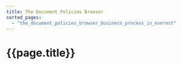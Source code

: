 ```yaml
---
title: The Document Policies Browser
sorted_pages:
  - "the_document_policies_browser_business_process_in_everest"
---
```

# {{page.title}}
